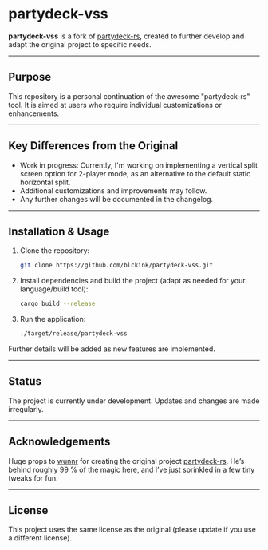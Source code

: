 # partydeck-vss

**partydeck-vss** is a fork of [partydeck-rs](https://github.com/wunnr/partydeck-rs), created to further develop and adapt the original project to specific needs.

---

## Purpose

This repository is a personal continuation of the awesome "partydeck-rs" tool. It is aimed at users who require individual customizations or enhancements.

---

## Key Differences from the Original

- Work in progress: Currently, I'm working on implementing a vertical split screen option for 2-player mode, as an alternative to the default static horizontal split.
- Additional customizations and improvements may follow.
- Any further changes will be documented in the changelog.

---

## Installation & Usage

1. Clone the repository:
   ```sh
   git clone https://github.com/blckink/partydeck-vss.git
   ```
2. Install dependencies and build the project (adapt as needed for your language/build tool):
   ```sh
   cargo build --release
   ```
3. Run the application:
   ```sh
   ./target/release/partydeck-vss
   ```

Further details will be added as new features are implemented.

---

## Status

The project is currently under development. Updates and changes are made irregularly.

---

## Acknowledgements

Huge props to [wunnr](https://github.com/wunnr) for creating the original project [partydeck-rs](https://github.com/wunnr/partydeck-rs). He’s behind roughly 99 % of the magic here, and I’ve just sprinkled in a few tiny tweaks for fun.

---

## License

This project uses the same license as the original (please update if you use a different license).
